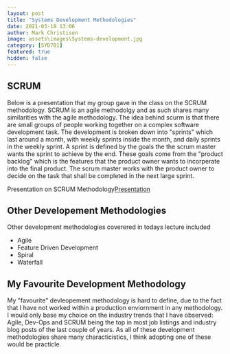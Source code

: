 ```yaml
---
layout: post
title: "Systems Development Methodologies"
date: 2021-03-18 13:06
author: Mark Christison
image: assets\images\Systems-development.jpg
category: [SYD701]
featured: true
hidden: false
---
```


## SCRUM

Below is a presentation that my group gave in the class on the SCRUM methodology. SCRUM is an agile methodolgy and as such shares many similarities with the agile methodology. The idea behind scurm is that there are small groups of people working together on a complex software development task. The development is broken down into "sprints" which last around a month, with weekly sprints inside the month, and daily sprints in the weekly sprint. A sprint is defined by the goals the the scrum master wants the sprint to achieve by the end. These goals come from the "product backlog" which is the features that the product owner wants to incorperate into the final product. The scrum master works with the product owner to decide on the task that shall be completed in the next large sprint.

<object data="/assets/docs/web601-presentation.pdf" type="application/pdf" width="100%" height="800px">
  <p>Presentation on SCRUM Methodology<a href="assets/docs/SCRUM-Methodology.pdf">Presentation</a></p>

## Other Developement Methodologies

Other development methodologies coverered in todays lecture included

* Agile
* Feature Driven Development
* Spiral
* Waterfall


## My Favourite Development Methodology

My "favourite" devleopement methodology is hard to define, due to the fact that I have not worked within a production enviornment in any methodology. I would only base my choice on the industry trends that I have observed: Agile, Dev-Ops and SCRUM being the top in most job listings and industry blog posts of the last couple of years. As all of these development methodologies share many characticistics, I think adopting one of these would be practicle. 
